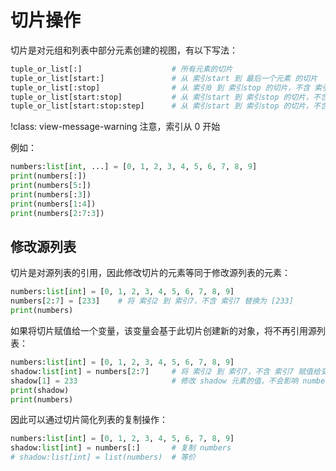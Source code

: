 # 切片操作

切片是对元组和列表中部分元素创建的视图，有以下写法：  

```python
tuple_or_list[:]                    # 所有元素的切片
tuple_or_list[start:]               # 从 索引start 到 最后一个元素 的切片
tuple_or_list[:stop]                # 从 索引0 到 索引stop 的切片，不含 索引stop
tuple_or_list[start:stop]           # 从 索引start 到 索引stop 的切片，不含 索引stop
tuple_or_list[start:stop:step]      # 从 索引start 到 索引stop 的切片，不含 索引stop，步长为 step
```

!class: view-message-warning
注意，索引从 0 开始

例如：  

```python shift
numbers:list[int, ...] = [0, 1, 2, 3, 4, 5, 6, 7, 8, 9]
print(numbers[:])
print(numbers[5:])
print(numbers[:3])
print(numbers[1:4])
print(numbers[2:7:3])
```

## 修改源列表

切片是对源列表的引用，因此修改切片的元素等同于修改源列表的元素：

```python shift
numbers:list[int] = [0, 1, 2, 3, 4, 5, 6, 7, 8, 9]
numbers[2:7] = [233]    # 将 索引2 到 索引7，不含 索引7 替换为 [233]
print(numbers)
```

如果将切片赋值给一个变量，该变量会基于此切片创建新的对象，将不再引用源列表：

```python shift
numbers:list[int] = [0, 1, 2, 3, 4, 5, 6, 7, 8, 9]
shadow:list[int] = numbers[2:7]     # 将 索引2 到 索引7，不含 索引7 赋值给变量 shadow，将创建新的列表
shadow[1] = 233                     # 修改 shadow 元素的值，不会影响 numbers
print(shadow)
print(numbers)
```

因此可以通过切片简化列表的复制操作：

```python
numbers:list[int] = [0, 1, 2, 3, 4, 5, 6, 7, 8, 9]
shadow:list[int] = numbers[:]       # 复制 numbers
# shadow:list[int] = list(numbers)  # 等价
```